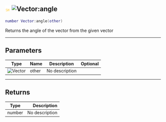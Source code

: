 ## ![shared](../../.gitbook/assets/shared.png) ![Vector](./readme/vector "mention"):angle

```lua
number Vector:angle(other)
```

Returns the angle of the vector from the given vector

------
## Parameters

| Type   | Name | Description | Optional |
| ------ | ---- | ----------- | -------: |
| ![Vector](./readme/vector "mention") | other | No description |  |


------
## Returns

| Type   | Description |
| ------ | ----------: |
| number | No description |

